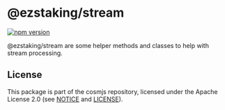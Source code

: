 # @ezstaking/stream

[![npm version](https://img.shields.io/npm/v/@ezstaking/stream.svg)](https://www.npmjs.com/package/@ezstaking/stream)

@ezstaking/stream are some helper methods and classes to help with stream
processing.

## License

This package is part of the cosmjs repository, licensed under the Apache License
2.0 (see [NOTICE](https://github.com/cosmos/cosmjs/blob/main/NOTICE) and
[LICENSE](https://github.com/cosmos/cosmjs/blob/main/LICENSE)).
